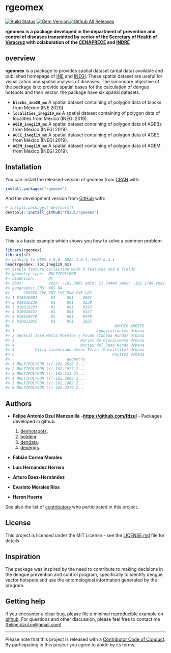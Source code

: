 
<!-- README.md is generated from README.Rmd. Please edit that file -->

# **rgeomex**

[![Build
Status](https://travis-ci.org/pages-themes/cayman.svg?branch=master)](https://travis-ci.org/pages-themes/cayman)
[![Gem
Version](https://badge.fury.io/rb/jekyll-theme-cayman.svg)](https://badge.fury.io/rb/jekyll-theme-cayman)[![Github
All
Releases](https://img.shields.io/github/downloads/fdzul/geomex/total.svg)]()

**rgeomex is a package developed in the department of prevention and
control of diseases transmitted by vector of the [Secretary of Health of
Veracruz](https://www.ssaver.gob.mx/) with colaboration of the
[CENAPRECE](https://www.gob.mx/salud/cenaprece) and
[INDRE](https://www.gob.mx/salud/acciones-y-programas/instituto-de-diagnostico-y-referencia-epidemiologicos-mision-vision-y-politica-de-calidad-181639?state=published)**

## **overview**

**rgeomex** is a package to provides spatial dataset (areal data)
available and published homepage of
[INE](https://pautas.ine.mx/transparencia/mapas/) and
[INEGI](https://www.inegi.org.mx/temas/mg). These spatial dataset are
useful for visualization and spatial analysis of diseases. The secondary
objective of the package is to provide spatial bases for the calculation
of dengue hotspots and their vector. the package have six spatial
datasets.

-   **`blocks_ine20_mx`** A spatial dataset containing of polygon data
    of blocks from México (INE 2020).
-   **`localities_inegi19_mx`** A spatial dataset containing of polygon
    data of localities from México (INEGI 2019).
-   **`AGEB_inegi19_mx`** A spatial dataset containing of polygon data
    of AGEBs from México (INEGI 2019).
-   **`AGEE_inegi19_mx`** A spatial dataset containing of polygon data
    of AGEE from México (INEGI 2019).
-   **`AGEM_inegi19_mx`** A spatial dataset containing of polygon data
    of AGEM from México (INEGI 2019).

## Installation

You can install the released version of geomex from
[CRAN](https://CRAN.R-project.org) with:

``` r
install.packages("rgeomex")
```

And the development version from [GitHub](https://github.com/) with:

``` r
# install.packages("devtools")
devtools::install_github("fdzul/rgeomex")
```

## Example

This is a basic example which shows you how to solve a common problem:

``` r
library(rgeomex)
library(sf)
#> Linking to GEOS 3.8.0, GDAL 3.0.4, PROJ 6.3.1
head(rgeomex::loc_inegi19_mx)
#> Simple feature collection with 6 features and 6 fields
#> geometry type:  MULTIPOLYGON
#> dimension:      XY
#> bbox:           xmin: -102.3605 ymin: 21.78448 xmax: -102.1749 ymax: 22.00303
#> geographic CRS: WGS 84
#>      CVEGEO CVE_ENT CVE_MUN CVE_LOC
#> 1 010010001      01     001    0001
#> 2 010010239      01     001    0239
#> 3 010010293      01     001    0293
#> 4 010010357      01     001    0357
#> 5 010010479      01     001    0479
#> 6 010011025      01     001    1025
#>                                              NOMGEO AMBITO
#> 1                                    Aguascalientes Urbana
#> 2 General José María Morelos y Pavón (Cañada Honda) Urbana
#> 3                             Norias de Ojocaliente Urbana
#> 4                             Norias del Paso Hondo Urbana
#> 5         Villa Licenciado Jesús Terán (Calvillito) Urbana
#> 6                                           Pocitos Urbana
#>                         geometry
#> 1 MULTIPOLYGON (((-102.2628 2...
#> 2 MULTIPOLYGON (((-102.1977 2...
#> 3 MULTIPOLYGON (((-102.212 21...
#> 4 MULTIPOLYGON (((-102.2089 2...
#> 5 MULTIPOLYGON (((-102.1869 2...
#> 6 MULTIPOLYGON (((-102.3379 2...
```

## Authors

-   **Felipe Antonio Dzul Manzanilla** -**<https://github.com/fdzul>** -
    Packages developed in github:

    1.  [denhotspots](https://github.com/fdzul/denhotspots).
    2.  [boldenr](https://github.com/fdzul/boldenr).
    3.  [dendata](https://github.com/fdzul/dendata).
    4.  [deneggs](https://github.com/fdzul/deneggs).

-   **Fabián Correa Morales**

-   **Luis Hernández Herrera**

-   **Arturo Baez-Hernández**

-   **Evaristo Morales Ríos**

-   **Heron Huerta**

See also the list of
[contributors](https://github.com/fdzul/geomex/contributors) who
participated in this project.

## License

This project is licensed under the MIT License - see the
[LICENSE.md](LICENSE.md) file for details

## Inspiration

The package was inspired by the need to contribute to making decisions
in the dengue prevention and control program, specifically to identify
dengue vector hotspots and use the entomological information generated
by the program.

## Getting help

If you encounter a clear bug, please file a minimal reproducible example
on [github](https://github.com/fdzul/rgeomex/issues). For questions and
other discussion, please feel free to contact me
(<felipe.dzul.m@gmail.com>)

------------------------------------------------------------------------

Please note that this project is released with a [Contributor Code of
Conduct](https://dplyr.tidyverse.org/CODE_OF_CONDUCT). By participating
in this project you agree to abide by its terms.
